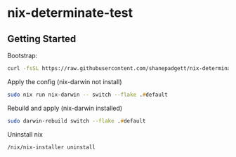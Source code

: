 # nix-determinate-test

## Getting Started

Bootstrap:
```zsh
curl -fsSL https://raw.githubusercontent.com/shanepadgett/nix-determinate-test/main/install.sh | zsh
```

Apply the config (nix-darwin not install)
```zsh
sudo nix run nix-darwin -- switch --flake .#default
```

Rebuild and apply (nix-darwin installed)
```zsh
sudo darwin-rebuild switch --flake .#default
```

Uninstall nix
```zsh
/nix/nix-installer uninstall
```
